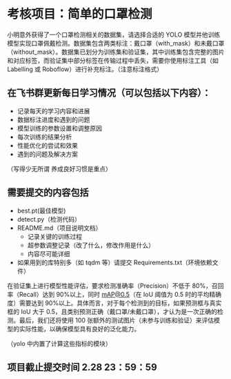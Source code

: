 

# 考核项目：简单的口罩检测

小明意外获得了一个口罩检测相关的数据集，请选择合适的 YOLO 模型并他训练模型实现口罩佩戴检测。数据集包含两类标注：戴口罩（with_mask）和未戴口罩（without_mask）。数据集已划分为训练集和验证集，其中训练集包含完整的图片和对应标签，而验证集中部分标签在传输过程中丢失，需要你使用标注工具（如 Labelling 或 Roboflow）进行补充标注。（注意标注格式）

## 在飞书群更新每日学习情况（可以包括以下内容）：
- 记录每天的学习内容和进展
- 数据标注进度和遇到的问题
- 模型训练的参数设置和调整原因
- 每次训练的结果分析
- 性能优化的尝试和效果
- 遇到的问题及解决方案

（写得少无所谓 养成良好习惯是重点）

## 需要提交的内容包括
- best.pt(最佳模型)
- detect.py（检测代码）
- README.md（项目说明文档）
  - 记录关键的训练过程
  - 超参数调整记录（改了什么，修改作用是什么）
  - 内容尽可能详细
- 如果用到的库特别多（如 tqdm 等）请提交 Requirements.txt（环境依赖文件）

在验证集上进行模型性能评估，要求检测准确率（Precision）不低于 80%，召回率（Recall）达到 90%以上，同时 mAP@0.5（在 IoU 阈值为 0.5 时的平均精确度）需要达到 90%以上。具体而言，对于每个检测到的目标，如果预测框与真实框的 IoU 大于 0.5，且类别预测正确（戴口罩/未戴口罩），才认为是一次正确的检测。最后，我们还将使用 100 张额外的测试图片（未参与训练和验证）来评估模型的实际性能，以确保模型具有良好的泛化能力。

（yolo 中内置了计算这些指标的模块）

## 项目截止提交时间 2.28  23：59：59
